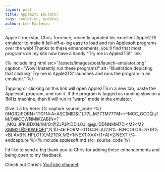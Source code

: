 ```yaml
---
layout: post
title: Apple2TS Emulator
tags: emulation, updates
author: Lee Fastenau
---
```

Apple II rockstar, Chris Torrence, recently updated his excellent Apple2TS emulator to make it fall-off-a-log easy to load and run Applesoft programs over the web! Thanks to these enhancements, you'll find that most programs on my site now have a handy "Try me in Apple2TS!" link.

{% include img.html src="/assets/images/post/launch-emulator.png" caption="Wow! Instantly run these programs!" alt="Illustration depicting that clicking 'Try me in Apple2TS' launches and runs the program in an emulator." %}
<!--more-->

Tapping or clicking on this link will open Apple2TS in a new tab, paste the Applesoft program, and run it. If the program is tagged as running slow on a 1MHz machine, then it will run in "warp" mode in the emulator.

Give it a try here:
{% capture source_code -%}
0HGR2:FORN=1TO114:A=ASC(MID$("L77L.M77TM77TM>>^MCC_GCC@.//M/O@CCWNM@ZAB]N<?_M0J.JPK.BDXN//M/O:@ZJPJP:DD.L0J.:@@.:DDNNMM7D.<M?\<M?XMM2I.@EKW.EQE1",N,1))-46:FORM=0TO4:B=A/2:B%=B:HCOLOR=3*(B%<B):A=B%:HPLOTX,M*2TOX,M*2+1:NEXT:X=X+(1+A)*2:NEXT
{%- endcapture %}{% include applesoft.md src=source_code %}

I'd like to send a big thank you to Chris for adding these enhancements and being open to my feedback.

Check out Chris's [YouTube channel](https://www.youtube.com/@CT6502).